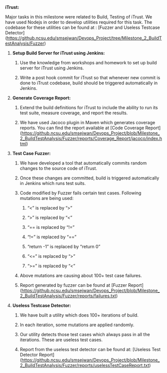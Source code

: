 
**iTrust:**

Major tasks in this milestone were related to Build, Testing of iTrust.
We have used Nodejs in order to develop utilities required for this
task. The codebase for these utilities can be found at : \[Fuzzer and
Useless Testcase
Detector\](https://github.ncsu.edu/smsejwan/Devops_Project/tree/Milestone_2_BuildTestAnalysis/Fuzzer)

1.  **Setup Build Server for iTrust using Jenkins:**

    1.  Use the knowledge from workshops and homework to set up build
        server for iTrust using Jenkins.

    2.  Write a post hook commit for iTrust so that whenever new commit
        is done to iTrust codebase, build should be triggered
        automatically in Jenkins.

2.  **Generate Coverage Report:**

    1.  Extend the build definitions for iTrust to include the ability
        to run its test suite, measure coverage, and report the results.

    2.  We have used Jacoco plugin in Maven which generates
        coverage reports. You can find the report available at \[Code
        Coverage Report\](https://github.ncsu.edu/smsejwan/Devops_Project/blob/Milestone_2_BuildTestAnalysis/Fuzzer/reports/Coverage_Report/jacoco/index.html)

3.  **Test Case Fuzzer:**

    1.  We have developed a tool that automatically commits random
        changes to the source code of iTrust.

    2.  Once these changes are committed, build is triggered
        automatically in Jenkins which runs test suits.

    3.  Code modified by Fuzzer fails certain test cases. Following
        mutations are being used:

        1.  “&lt;” is replaced by “&gt;”

        2.  “&gt;” is replaced by “&lt;”

        3.  “== is replaced by “!=”

        4.  “!=” is replaced by “==”

        5.  “return -1” is replaced by “return 0”

        6.  “&lt;=” is replaced by “&gt;”

        7.  “&gt;=” is replaced by “&lt;”

    4.  Above mutations are causing about 100+ test case failures.

    5.  Report generated by fuzzer can be found at
        \[Fuzzer Report\](https://github.ncsu.edu/smsejwan/Devops_Project/blob/Milestone_2_BuildTestAnalysis/Fuzzer/reports/failures.txt)

4.  **Useless Testcase Detector:**

    1.  We have built a utility which does 100+ iterations of build.

    2.  In each iteration, some mutations are applied randomly.

    3.  Our utility detects those test cases which always pass in all
        the iterations. These are useless test cases.

    4.  Report from the useless test detector can be found at: \[Useless
        Test
        Detector Report\](https://github.ncsu.edu/smsejwan/Devops_Project/blob/Milestone_2_BuildTestAnalysis/Fuzzer/reports/uselessTestCaseReport.txt)


